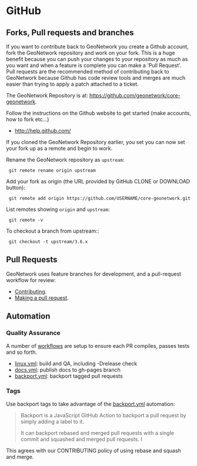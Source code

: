 # GitHub

## Forks, Pull requests and branches

If you want to contribute back to GeoNetwork you create a Github account, fork the GeoNetwork repository and work on your fork. This is a huge benefit because you can push your changes to your repository as much as you want and when a feature is complete you can make a 'Pull Request'.  Pull requests are the recommended method of contributing back to GeoNetwork because Github has code review tools and merges are much easier than trying to apply a patch attached to a ticket.

The GeoNetwork Repository is at: https://github.com/geonetwork/core-geonetwork.

Follow the instructions on the Github website to get started (make accounts, how to fork etc...) 

* http://help.github.com/

If you cloned the GeoNetwork Repository earlier, you set you can now set your fork up as a remote and begin to work.

Rename the GeoNetwork repository as ``upstream``:

     git remote rename origin upstream

Add your fork as origin (the URL provided by GitHub CLONE or DOWNLOAD button):

     git remote add origin https://github.com/USERNAME/core-geonetwork.git

List remotes showing ``origin`` and ``upstream``:

     git remote -v
     
To checkout a branch from upstream::

     git checkout -t upstream/3.6.x

## Pull Requests

GeoNetwork uses feature branches for development, and a pull-request workflow for review:

* [Contributing](../CONTRIBUTING.md).
* [Making a pull request](https://docs.geonetwork-opensource.org/latest/contributing/making-a-pull-request/).

## Automation

### Quality Assurance

A number of [workflows](../.github/workflows/) are setup to ensure each PR compiles, passes tests and so forth.

* [linux.yml](../.github/workflows/linux.yml): build and QA, including -Drelease check
* [docs.yml](../.github/workflows/docs.yml): publish docs to gh-pages branch
* [backport.yml](../.github/workflows/backport.yml): backport tagged pull requests

### Tags

Use backport tags to take advantage of the [backport.yml](https://github.com/m-kuhn/backport) automation:

> Backport is a JavaScript GitHub Action to backport a pull request by simply adding a label to it.
> 
> It can backport rebased and merged pull requests with a single commit and squashed and merged pull requests. I

This agrees with our CONTRIBUTING policy of using rebase and squash and merge.

